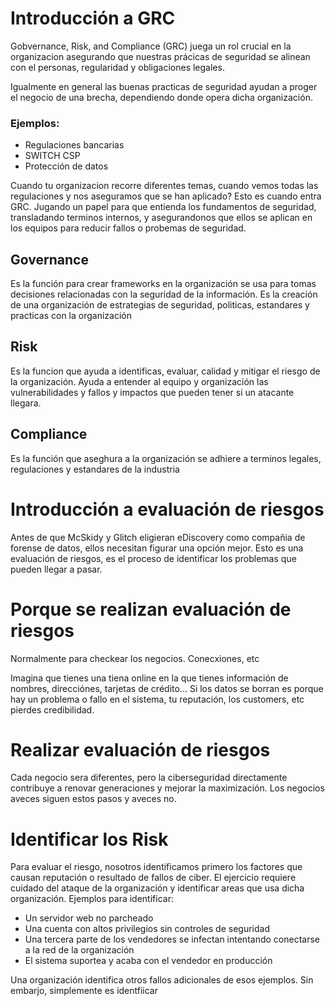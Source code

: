 # Introducción a GRC

Gobvernance, Risk, and Compliance (GRC) juega un rol crucial en la organizacion asegurando que nuestras prácicas de seguridad se alinean con el personas, regularidad y obligaciones legales.

Igualmente en general las buenas practicas de seguridad ayudan a proger el negocio de una brecha, dependiendo donde opera dicha organización.

### Ejemplos:

- Regulaciones bancarias
- SWITCH CSP
- Protección de datos

Cuando tu organizacion recorre diferentes temas, cuando vemos todas las regulaciones y nos aseguramos que se han aplicado? Esto es cuando entra GRC. Jugando un papel para que entienda los fundamentos de seguridad, transladando terminos internos, y asegurandonos que ellos se aplican en los equipos para reducir fallos o probemas de seguridad.

## Governance

Es la función para crear frameworks en la organización se usa para tomas decisiones relacionadas con la seguridad de la información. Es la creación de una organización de estrategias de seguridad, politicas, estandares y practicas con la organización

## Risk

Es la funcion que ayuda a identificas, evaluar, calidad y mitigar el riesgo de la organización. Ayuda a entender al equipo y organización las vulnerabilidades y fallos y impactos que pueden tener si un atacante llegara.

## Compliance

Es la función que aseghura a la organización se adhiere a terminos legales, regulaciones y estandares de la industria

# Introducción a evaluación de riesgos

Antes de que McSkidy y Glitch eligieran eDiscovery como compañia de forense de datos, ellos necesitan figurar una opción mejor. Esto es una evaluación de riesgos, es el proceso de identificar los problemas que pueden llegar a pasar. 

# Porque se realizan evaluación de riesgos

Normalmente para checkear los negocios. Conecxiones, etc

Imagina que tienes una tiena online en la que tienes información de nombres, direcciónes, tarjetas de crédito... Si los datos se borran es porque hay un problema o fallo en el sistema, tu reputación, los customers, etc pierdes credibilidad.

# Realizar evaluación de riesgos

Cada negocio sera diferentes, pero la ciberseguridad directamente contribuye a renovar generaciones y mejorar la maximización. Los negocios aveces siguen estos pasos y aveces no. 

# Identificar los Risk

Para evaluar el riesgo, nosotros identificamos primero los factores que causan reputación o resultado de fallos de ciber. El ejercicio requiere cuidado del ataque de la organización y identificar areas que usa dicha organización. Ejemplos para identificar:

- Un servidor web no parcheado
- Una cuenta con altos privilegios sin controles de seguridad
- Una tercera parte de los vendedores se infectan intentando conectarse a la red de la organización
- El sistema suportea y acaba con el vendedor en producción

Una organización identifica otros fallos adicionales de esos ejemplos. Sin embarjo, simplemente es identfiicar 
